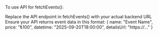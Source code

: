 To use API for fetchEvents():

Replace the API endpoint in fetchEvents() with your actual backend URL
Ensure your API returns event data in this format:
{
    name: "Event Name",
    price: "₺100",
    datetime: "2025-09-20T18:00:00",
    detailsUrl: "https://..."
}
